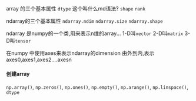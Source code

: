 array 的三个基本属性
`dtype`  这个叫什么md语法?
`shape` 
`rank`

ndarray的三个基本属性
`ndarray.ndim`
`ndarray.size`
`ndarray.shape`


ndarray 是numpy的一个类,用来表示n维的array...
1-D叫`vector`
2-D叫`matrix`
3-D叫`tensor`

在numpy 中使用axes来表示ndarray的dimension
由外到内,表示axes0,axes1,axes2....axesn


#### 创建array

 `np.array()`, `np.zeros()`, `np.ones()`, `np.empty()`, `np.arange()`, `np.linspace()`, `dtype`